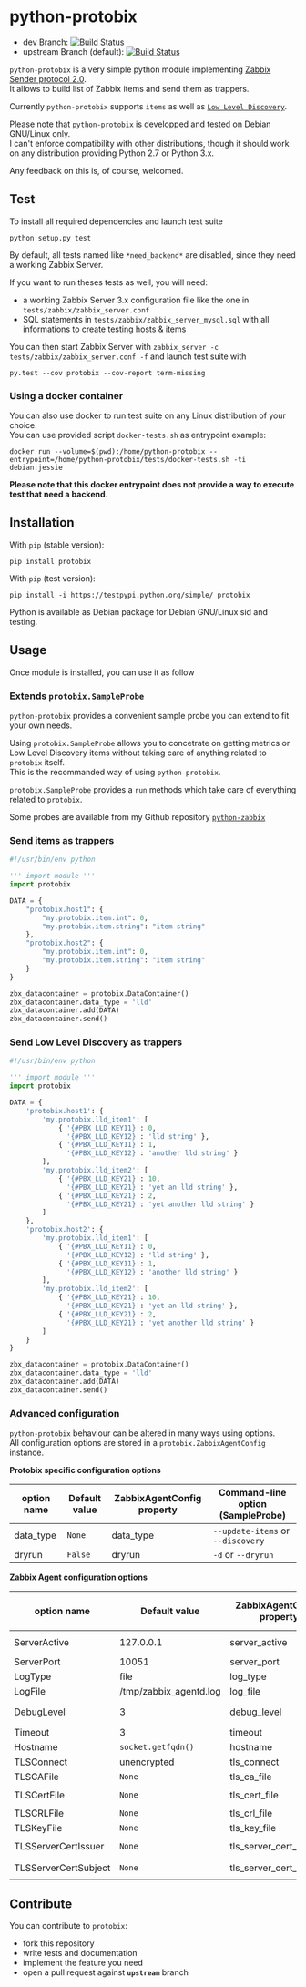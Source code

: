 # python-protobix

* dev Branch: [![Build Status](https://travis-ci.org/jbfavre/python-protobix.svg?branch=dev)](https://travis-ci.org/jbfavre/python-protobix)
* upstream Branch (default): [![Build Status](https://travis-ci.org/jbfavre/python-protobix.svg?branch=upstream)](https://travis-ci.org/jbfavre/python-protobix)

`python-protobix` is a very simple python module implementing [Zabbix Sender protocol 2.0](https://www.zabbix.org/wiki/Docs/protocols/zabbix_sender/2.0).  
It allows to build list of Zabbix items and send them as trappers.

Currently `python-protobix` supports `items` as well as [`Low Level Discovery`](https://www.zabbix.com/documentation/2.4/manual/discovery/low_level_discovery).

Please note that `python-protobix` is developped and tested on Debian GNU/Linux only.  
I can't enforce compatibility with other distributions, though it should work on any distribution providing Python 2.7 or Python 3.x.

Any feedback on this is, of course, welcomed.

## Test

To install all required dependencies and launch test suite

    python setup.py test

By default, all tests named like `*need_backend*` are disabled, since they need a working Zabbix Server.

If you want to run theses tests as well, you will need:
* a working Zabbix Server 3.x configuration file like the one in `tests/zabbix/zabbix_server.conf`
* SQL statements in `tests/zabbix/zabbix_server_mysql.sql` with all informations to create testing  hosts & items

You can then start Zabbix Server with `zabbix_server -c tests/zabbix/zabbix_server.conf -f` and launch test suite with

    py.test --cov protobix --cov-report term-missing

### Using a docker container

You can also use docker to run test suite on any Linux distribution of your choice.  
You can use provided script `docker-tests.sh` as entrypoint example:

    docker run --volume=$(pwd):/home/python-protobix --entrypoint=/home/python-protobix/tests/docker-tests.sh -ti debian:jessie

__Please note that this docker entrypoint does not provide a way to execute test that need a backend__.

## Installation

With `pip` (stable version):

    pip install protobix

With `pip` (test version):

    pip install -i https://testpypi.python.org/simple/ protobix

Python is available as Debian package for Debian GNU/Linux sid and testing.

## Usage

Once module is installed, you can use it as follow

### Extends `protobix.SampleProbe`

`python-protobix` provides a convenient sample probe you can extend to fit your own needs.

Using `protobix.SampleProbe` allows you to concetrate on getting metrics or Low Level Discovery items without taking care of anything related to `protobix` itself.  
This is the recommanded way of using `python-protobix`.

`protobix.SampleProbe` provides a `run` methods which take care of everything related to `protobix`.

Some probes are available from my Github repository [`python-zabbix`](https://github.com/jbfavre/python-zabbix)

### Send items as trappers

```python
#!/usr/bin/env python

''' import module '''
import protobix

DATA = {
    "protobix.host1": {
        "my.protobix.item.int": 0,
        "my.protobix.item.string": "item string"
    },
    "protobix.host2": {
        "my.protobix.item.int": 0,
        "my.protobix.item.string": "item string"
    }
}

zbx_datacontainer = protobix.DataContainer()
zbx_datacontainer.data_type = 'lld'
zbx_datacontainer.add(DATA)
zbx_datacontainer.send()
```

### Send Low Level Discovery as trappers

```python
#!/usr/bin/env python

''' import module '''
import protobix

DATA = {
    'protobix.host1': {
        'my.protobix.lld_item1': [
            { '{#PBX_LLD_KEY11}': 0,
              '{#PBX_LLD_KEY12}': 'lld string' },
            { '{#PBX_LLD_KEY11}': 1,
              '{#PBX_LLD_KEY12}': 'another lld string' }
        ],
        'my.protobix.lld_item2': [
            { '{#PBX_LLD_KEY21}': 10,
              '{#PBX_LLD_KEY21}': 'yet an lld string' },
            { '{#PBX_LLD_KEY21}': 2,
              '{#PBX_LLD_KEY21}': 'yet another lld string' }
        ]
    },
    'protobix.host2': {
        'my.protobix.lld_item1': [
            { '{#PBX_LLD_KEY11}': 0,
              '{#PBX_LLD_KEY12}': 'lld string' },
            { '{#PBX_LLD_KEY11}': 1,
              '{#PBX_LLD_KEY12}': 'another lld string' }
        ],
        'my.protobix.lld_item2': [
            { '{#PBX_LLD_KEY21}': 10,
              '{#PBX_LLD_KEY21}': 'yet an lld string' },
            { '{#PBX_LLD_KEY21}': 2,
              '{#PBX_LLD_KEY21}': 'yet another lld string' }
        ]
    }
}

zbx_datacontainer = protobix.DataContainer()
zbx_datacontainer.data_type = 'lld'
zbx_datacontainer.add(DATA)
zbx_datacontainer.send()
```

### Advanced configuration

`python-protobix` behaviour can be altered in many ways using options.  
All configuration options are stored in a `protobix.ZabbixAgentConfig` instance.

__Protobix specific configuration options__

| option name  | Default value | ZabbixAgentConfig property | Command-line option (SampleProbe) |
|--------------|---------------|----------------------------|-----------------------------------|
| data_type    | `None`        | data_type                  | `--update-items` or `--discovery` |
| dryrun       | `False`       | dryrun                     | `-d` or `--dryrun`                |

__Zabbix Agent configuration options__

| option name          | Default value           | ZabbixAgentConfig property | Command-line option (SampleProbe) |
|----------------------|-------------------------|----------------------------|-----------------------------------|
| ServerActive         | 127.0.0.1               | server_active              | `-z` or `--zabbix-server`         |
| ServerPort           | 10051                   | server_port                | `-p` or `--port`                  |
| LogType              | file                    | log_type                   | none                              |
| LogFile              | /tmp/zabbix_agentd.log  | log_file                   | none                              |
| DebugLevel           | 3                       | debug_level                | `-v` (from none to `-vvvvv`)      |
| Timeout              | 3                       | timeout                    | none                              |
| Hostname             | `socket.getfqdn()`      | hostname                   | none                              |
| TLSConnect           | unencrypted             | tls_connect                | `--tls-connect`                   |
| TLSCAFile            | `None`                  | tls_ca_file                | `--tls-ca-file`                   |
| TLSCertFile          | `None`                  | tls_cert_file              | `--tls-cert-file`                 |
| TLSCRLFile           | `None`                  | tls_crl_file               | `--tls-crl-file`                  |
| TLSKeyFile           | `None`                  | tls_key_file               | `--tls-key-file`                  |
| TLSServerCertIssuer  | `None`                  | tls_server_cert_issuer     | `--tls-server-cert-issuer`        |
| TLSServerCertSubject | `None`                  | tls_server_cert_subject    | `--tls-server-cert-subject`       |

## Contribute

You can contribute to `protobix`:
* fork this repository
* write tests and documentation
* implement the feature you need
* open a pull request against __`upstream`__ branch
